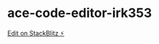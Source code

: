 # ace-code-editor-irk353

[Edit on StackBlitz ⚡️](https://stackblitz.com/edit/ace-code-editor-irk353)